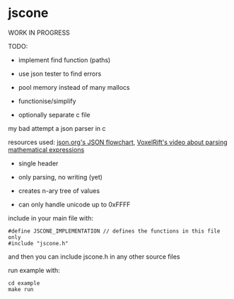 # jscone

WORK IN PROGRESS

TODO:

- implement find function (paths)

- use json tester to find errors

- pool memory instead of many mallocs

- functionise/simplify

- optionally separate c file

my bad attempt a json parser in c

resources used: [json.org's JSON flowchart](https://www.json.org/), [VoxelRift's video about parsing mathematical expressions](https://youtu.be/myZcNjKcVGw)

- single header

- only parsing, no writing (yet)

- creates n-ary tree of values

- can only handle unicode up to 0xFFFF

include in your main file with:

```
#define JSCONE_IMPLEMENTATION // defines the functions in this file only
#include "jscone.h"
```

and then you can include jscone.h in any other source files

run example with:

```
cd example
make run
```
